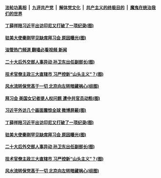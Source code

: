 ####  [法轮功真相](../../../../basic/blob/master/README.md?t=11181131) &nbsp;|&nbsp; [九评共产党](../../../../9ping.md/blob/master/README.md?t=11181131) &nbsp;|&nbsp; [解体党文化](../../../../jtdwh.md/blob/master/README.md?t=11181131)  &nbsp;|&nbsp; [共产主义的终极目的](../../../../gczydzjmd.md/blob/master/README.md?t=11181131) &nbsp;|&nbsp; [魔鬼在统治我们的世界](../../../../mgztzwmdsj.md/blob/master/README.md?t=11181131) 

#### [丁薛祥陪习近平出访印尼又打破了一项纪录(图)](../pages/p2/1021847.md?t=11181131) 

#### [驻美大使秦刚罕见缺席拜习会 原因曝光(图)](../pages/p2/1021808.md?t=11181131) 

#### [油管热门频道 翻墙必看视频 新闻](http://129.146.143.75:81/youtube.html?11181131)

#### [二十大后外交部人事异动 孙卫东出任副部长(图)](../pages/p2/1021815.md?t=11181131) 

#### [技术官僚主政三大直辖市 习严控新“山头主义”？(图)](../pages/p2/1021725.md?t=11181131) 

#### [风水流转保党高于一切 北京向左转暗藏祸心(组图)](../pages/p2/1020909.md?t=11181131) 

#### [拜习会 美国女记者提人权问题 遭中共官员动粗(图)](../pages/p2/1021748.md?t=11181131) 

#### [习近平外访几个画面震惊全球 微博屏蔽(图)](../pages/p2/1021963.md?t=11181131) 






#### [丁薛祥陪习近平出访印尼又打破了一项纪录(图)](../pages/p2/1021847.md?t=11181131) 



#### [驻美大使秦刚罕见缺席拜习会 原因曝光(图)](../pages/p2/1021808.md?t=11181131) 




#### [二十大后外交部人事异动 孙卫东出任副部长(图)](../pages/p2/1021815.md?t=11181131) 

#### [技术官僚主政三大直辖市 习严控新“山头主义”？(图)](../pages/p2/1021725.md?t=11181131) 


#### [风水流转保党高于一切 北京向左转暗藏祸心(组图)](../pages/p2/1020909.md?t=11181131) 




<img src='http://gfw-breaker.win/goodnews/indexes/p2.md' width='0px' height='0px'/>
